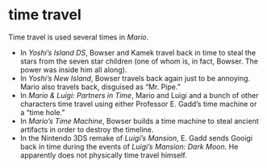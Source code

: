 # time travel

Time travel is used several times in _Mario_.

  * In _Yoshi’s Island DS_, Bowser and Kamek travel back in time to steal the stars from the seven star children (one of whom is, in fact, Bowser. The power was inside him all along).
  * In _Yoshi’s New Island_, Bowser travels back again just to be annoying. Mario also travels back, disguised as “Mr. Pipe.”
  * In _Mario & Luigi: Partners in Time_, Mario and Luigi and a bunch of other characters time travel using either Professor E. Gadd’s time machine or a “time hole.”
  * In _Mario’s Time Machine_, Bowser builds a time machine to steal ancient artifacts in order to destroy the timeline.
  * In the Nintendo 3DS remake of _Luigi’s Mansion_, E. Gadd sends Gooigi back in time during the events of _Luigi’s Mansion: Dark Moon_. He apparently does not physically time travel himself.
